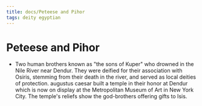 ```yaml
---
title: docs/Peteese and Pihor
tags: deity egyptian
---
```


# Peteese and Pihor
- Two human brothers known as "the sons of Kuper" who drowned in the Nile River near Dendur. They were deified for their association with Osiris, stemming from their death in the river, and served as local deities of protection. augustus caesar built a temple in their honor at Dendur which is now on display at the Metropolitan Museum of Art in New York City. The temple's reliefs show the god-brothers offering gifts to Isis.